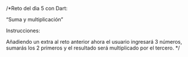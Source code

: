/*Reto del dìa 5 con Dart: 

“Suma y multiplicación”

Instrucciones: 

Añadiendo un extra al reto anterior 
ahora el usuario ingresará 3 números,
sumarás los 2 primeros y el resultado 
será multiplicado por el tercero. */